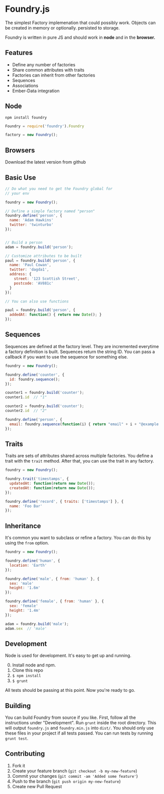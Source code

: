 # Foundry.js

The simplest Factory implemenation that could possibly work. Objects
can be created in memory or optionally. persisted to storage.

Foundry is written in pure JS and should work in **node** and in the
**browser.**

## Features

* Define any number of factories
* Share common attributes with traits
* Factories can inherit from other factories
* Sequences
* Associations
* Ember-Data integration

## Node

`npm install foundry`

```javascript
Foundry = require('foundry').Foundry

factory = new Foundry();
```

## Browsers

Download the latest version from github

## Basic Use

```javascript
// Do what you need to get the Foundry global for 
// your env

foundry = new Foundry();

// Define a simple factory named "person"
foundry.define('person', {
  name: 'Adam Hawkins'
  twitter: 'twinturbo'
});


// Build a person
adam = foundry.build('person');

// Customize attributes to be built
paul = foundry.build('person', {
  name: 'Paul Cowan',
  twitter: 'dagda1',
  address: {
    street: '123 Scottish Street',
    postcode: 'AV881c'
  }
});

// You can also use functions

paul = foundry.build('person', {
  addedAt: function() { return new Date(); }
});
```

## Sequences

Sequences are defined at the factory level. They are incremented
everytime a factory definition is built. Sequences return the string
ID. You can pass a callback if you want to use the sequence for
something else.

```javascript
foundry = new Foundry();

foundry.define('counter', {
  id: foundry.sequence();
});

counter1 = foundry.build('counter');
counter1.id  // "1"

counter2 = foundry.build('counter');
counter2.id  // "2"

foundry.define('person', {
  email: foundry.sequence(function(i) { return "email" + i + "@example.com"})
});
```

## Traits

Traits are sets of attributes shared across multiple factories. You
define a trait with the `trait` method. After that, you can use the
trait in any factory.

```javascript
foundry = new Foundry();

foundry.trait('timestamps', {
  updatedAt: function(return new Date());
  createdAt: function(return new Date());
});

foundry.define('record', { traits: ['timestamps'] }, {
  name: 'Foo Bar'
});
```

## Inheritance

It's common you want to subclass or refine a factory. You can do this
by using the `from` option.


```javascript
foundry = new Foundry();

foundry.define('human', {
  location: 'Earth'
});

foundry.define('male', { from: 'human' }, {
  sex: 'male'
  height: '1.6m'
});

foundry.define('female', { from: 'human' }, {
  sex: 'female'
  height: '1.4m'
});

adam = foundry.build('male');
adam.sex  // 'male'
```

## Development

Node is used for development. It's easy to get up and running.

0. Install node and npm.
1. Clone this repo
2. `$ npm install`
3. `$ grunt`

All tests should be passing at this point. Now you're ready to go.

## Building

You can build Foundry from source if you like. First, follow all the
instructions under "Development". Run `grunt` inside the root
directory. This will output `foundry.js` and `foundry.min.js` into
`dist/`. You should only use these files in your project if all tests
passed. You can run tests by running `grunt test`.

## Contributing

1. Fork it
2. Create your feature branch (`git checkout -b my-new-feature`)
3. Commit your changes (`git commit -am 'Added some feature'`)
4. Push to the branch (`git push origin my-new-feature`)
5. Create new Pull Request
